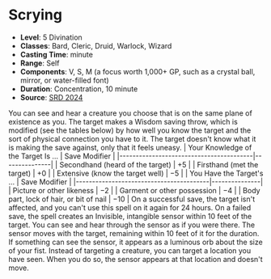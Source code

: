# Scrying

- **Level**: 5 Divination
- **Classes**: Bard, Cleric, Druid, Warlock, Wizard
- **Casting Time**: minute
- **Range**: Self
- **Components**: V, S, M (a focus worth 1,000+ GP, such as a crystal ball, mirror, or water-filled font)
- **Duration**: Concentration, 10 minute
- **Source**: [SRD 2024](../../../srds/SRD_2024.pdf)

You can see and hear a creature you choose that is on the same plane of existence as you. The target makes a Wisdom saving throw, which is modified (see the tables below) by how well you know the target and the sort of physical connection you have to it. The target doesn't know what it is making the save against, only that it feels uneasy. | Your Knowledge of the Target Is … | Save Modifier | |-----------------------------------------|---------------| | Secondhand (heard of the target) | +5 | | Firsthand (met the target) | +0 | | Extensive (know the target well) | −5 | | You Have the Target's … | Save Modifier | |-----------------------------------------|---------------| | Picture or other likeness | −2 | | Garment or other possession | −4 | | Body part, lock of hair, or bit of nail | −10 | On a successful save, the target isn't affected, and you can't use this spell on it again for 24 hours. On a failed save, the spell creates an Invisible, intangible sensor within 10 feet of the target. You can see and hear through the sensor as if you were there. The sensor moves with the target, remaining within 10 feet of it for the duration. If something can see the sensor, it appears as a luminous orb about the size of your fist. Instead of targeting a creature, you can target a location you have seen. When you do so, the sensor appears at that location and doesn't move.

